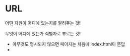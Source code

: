 # URL

어떤 자원이 어디에 있는지를 알려주는 것!

무엇이 어디에 있는가 식별자로 부르는 것!



* 아무것도 명시되지 않으면 페이지는 처음에 index.html이 뜬답
* 

